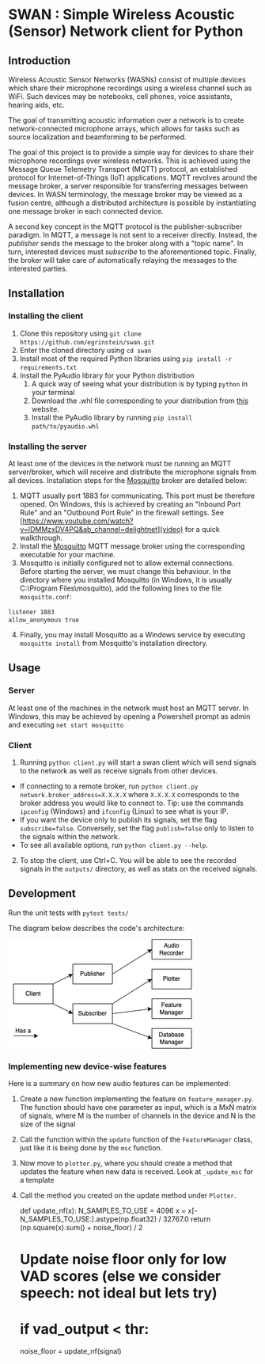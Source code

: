 # SWAN : Simple Wireless Acoustic (Sensor) Network client for Python

## Introduction

Wireless Acoustic Sensor Networks (WASNs) consist of multiple devices which share their microphone recordings using a wireless channel such as WiFi.
Such devices may be notebooks, cell phones, voice assistants, hearing aids, etc. 

The goal of transmitting acoustic information over a network is to create network-connected microphone arrays, which allows for tasks such as source localization and beamforming to be performed. 

The goal of this project is to provide a simple way for devices to share their microphone recordings over wireless networks. This is achieved using the Message Queue Telemetry Transport (MQTT) protocol, an established protocol for Internet-of-Things (IoT) applications. MQTT revolves around the message broker, a server responsible for transferring messages between devices. In WASN terminology, the message broker may be viewed as a fusion centre, although a distributed architecture is possible by instantiating one message broker in each connected device.

A second key concept in the MQTT protocol is the publisher-subscriber paradigm. In MQTT, a message is not sent to a receiver directly. Instead, the *publisher* sends the message to the broker along with a "topic name". In turn, interested devices must *subscribe* to the aforementioned topic. Finally, the broker will take care of automatically relaying the messages to the interested parties.


## Installation

### Installing the client

1. Clone this repository using `git clone https://github.com/egrinstein/swan.git`
2. Enter the cloned directory using `cd swan`
3. Install most of the required Python libraries using `pip install -r requirements.txt`
4. Install the PyAudio library for your Python distribution
    1. A quick way of seeing what your distribution is by typing `python` in your terminal
    2. Download the .whl file corresponding to your distribution from [this](https://www.lfd.uci.edu/~gohlke/pythonlibs/#pyaudio) website.
    3. Install the PyAudio library by running `pip install path/to/pyaudio.whl`

### Installing the server
At least one of the devices in the network must be running an MQTT server/broker, which will receive and distribute the microphone signals from all devices. Installation steps for the [Mosquitto](https://mosquitto.org/) broker are detailed below:

1. MQTT usually port 1883 for communicating. This port must be therefore opened. On Windows, this is achieved by creating an "Inbound Port Rule" and an "Outbound Port Rule" in the firewall settings. See [https://www.youtube.com/watch?v=IDMMzxDV4PQ&ab_channel=delightnet](video) for a quick walkthrough.
2. Install the [Mosquitto](https://mosquitto.org/) MQTT message broker using the corresponding executable for your machine. 
3. Mosquitto is initially configured not to allow external connections. Before starting the server, we must change this behaviour. In the directory where you installed Mosquitto (in Windows, it is usually C:\Program Files\mosquitto), add the following lines to the file `mosquitto.conf`:
```
listener 1883
allow_anonymous true
```
4. Finally, you may install Mosquitto as a Windows service by executing `mosquitto install` from Mosquitto's installation directory.

## Usage
### Server
At least one of the machines in the network must host an MQTT server. In Windows, this may be achieved by opening a Powershell prompt as admin and executing `net start mosquitto`

### Client
1. Running `python client.py` will start a swan client which will send signals to the network as well as receive signals from other devices.
* If connecting to a remote broker, run `python client.py network.broker_address=X.X.X.X` where `X.X.X.X` corresponds to the broker address you would like to connect to. Tip: use the commands `ipconfig` (Windows) and `ifconfig` (Linux) to see what is your IP.
* If you want the device only to publish its signals, set the flag `subscribe=false`. Conversely, set the flag `publish=false` only to listen to the signals within the network.
* To see all available options, run `python client.py --help`.
2. To stop the client, use Ctrl+C. You will be able to see the recorded signals in the `outputs/` directory, as well as stats on the received signals.

## Development

Run the unit tests with `pytest tests/`

The diagram below describes the code's architecture:

![Diagram](docs/diagram.png "Diagram")

### Implementing new device-wise features

Here is a summary on how new audio features can be implemented:
1. Create a new function implementing the feature on `feature_manager.py`. The function should have one parameter as input, which is a MxN matrix of signals, where M is the number of channels in the device and N is the size of the signal
2. Call the function within the `update` function of the `FeatureManager` class, just like it is being done by the `msc` function.
3. Now move to `plotter.py`, where you should create a method that updates the feature when new data is received. Look at `_update_msc` for a template
4. Call the method you created on the update method under `Plotter`.





    def update_nf(x):
        N_SAMPLES_TO_USE = 4096
        x = x[-N_SAMPLES_TO_USE:].astype(np.float32) / 32767.0
        return (np.square(x).sum() + noise_floor) / 2

    # Update noise floor only for low VAD scores (else we consider speech: not ideal but lets try)
    #        if vad_output < thr:
    noise_floor = update_nf(signal)